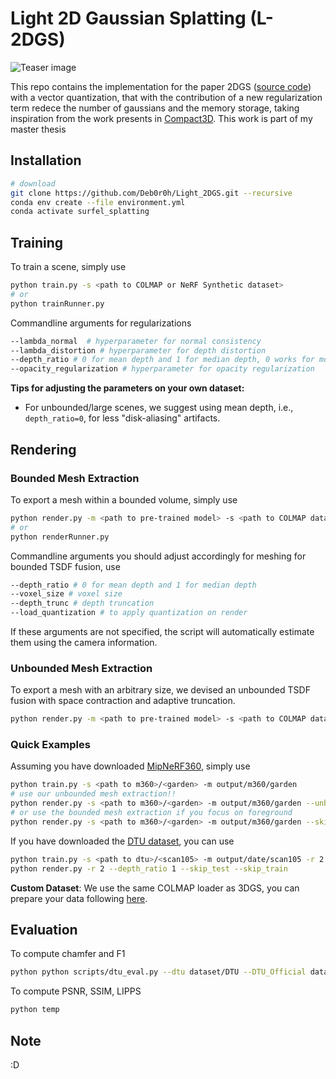 # Light 2D Gaussian Splatting (L-2DGS)



![Teaser image](assets/teaser.jpg)

This repo contains the implementation for the paper 2DGS ([source code](https://github.com/hbb1/2d-gaussian-splatting)) with a vector quantization, that with the contribution of a new regularization term redece the number of gaussians and the memory storage, taking inspiration from the work presents in [Compact3D](https://github.com/UCDvision/compact3d). This work is part of my master thesis


## Installation

```bash
# download
git clone https://github.com/Deb0r0h/Light_2DGS.git --recursive
conda env create --file environment.yml
conda activate surfel_splatting
```
## Training
To train a scene, simply use
```bash
python train.py -s <path to COLMAP or NeRF Synthetic dataset>
# or
python trainRunner.py
```
Commandline arguments for regularizations
```bash
--lambda_normal  # hyperparameter for normal consistency
--lambda_distortion # hyperparameter for depth distortion
--depth_ratio # 0 for mean depth and 1 for median depth, 0 works for most cases
--opacity_regularization # hyperparameter for opacity regularization
```
**Tips for adjusting the parameters on your own dataset:**
- For unbounded/large scenes, we suggest using mean depth, i.e., ``depth_ratio=0``,  for less "disk-aliasing" artifacts.

## Rendering
### Bounded Mesh Extraction
To export a mesh within a bounded volume, simply use
```bash
python render.py -m <path to pre-trained model> -s <path to COLMAP dataset>
# or
python renderRunner.py
```
Commandline arguments you should adjust accordingly for meshing for bounded TSDF fusion, use
```bash
--depth_ratio # 0 for mean depth and 1 for median depth
--voxel_size # voxel size
--depth_trunc # depth truncation
--load_quantization # to apply quantization on render
```
If these arguments are not specified, the script will automatically estimate them using the camera information.
### Unbounded Mesh Extraction
To export a mesh with an arbitrary size, we devised an unbounded TSDF fusion with space contraction and adaptive truncation.
```bash
python render.py -m <path to pre-trained model> -s <path to COLMAP dataset> --mesh_res 1024
```

### Quick Examples
Assuming you have downloaded [MipNeRF360](https://jonbarron.info/mipnerf360/), simply use
```bash
python train.py -s <path to m360>/<garden> -m output/m360/garden
# use our unbounded mesh extraction!!
python render.py -s <path to m360>/<garden> -m output/m360/garden --unbounded --skip_test --skip_train --mesh_res 1024
# or use the bounded mesh extraction if you focus on foreground
python render.py -s <path to m360>/<garden> -m output/m360/garden --skip_test --skip_train --mesh_res 1024
```
If you have downloaded the [DTU dataset](https://drive.google.com/drive/folders/1SJFgt8qhQomHX55Q4xSvYE2C6-8tFll9), you can use
```bash
python train.py -s <path to dtu>/<scan105> -m output/date/scan105 -r 2 --depth_ratio 1
python render.py -r 2 --depth_ratio 1 --skip_test --skip_train
```
**Custom Dataset**: We use the same COLMAP loader as 3DGS, you can prepare your data following [here](https://github.com/graphdeco-inria/gaussian-splatting?tab=readme-ov-file#processing-your-own-scenes). 

## Evaluation
To compute chamfer and F1
```bash
python python scripts/dtu_eval.py --dtu dataset/DTU --DTU_Official dataset/stl --skip_training --skip_rendering --output_path ./output/date
```
To compute PSNR, SSIM, LIPPS
```bash
python temp
```


## Note
:D

